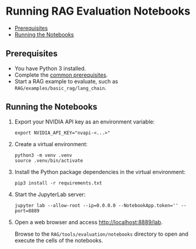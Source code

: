 <!--
  SPDX-FileCopyrightText: Copyright (c) 2023 NVIDIA CORPORATION & AFFILIATES. All rights reserved.
  SPDX-License-Identifier: Apache-2.0
-->

# Running RAG Evaluation Notebooks
<!-- TOC -->

* [Prerequisites](#prerequisites)
* [Running the Notebooks](#running-the-notebooks)

<!-- /TOC -->

## Prerequisites

- You have Python 3 installed.
- Complete the [common prerequisites](../../docs/common-prerequisites.md).
- Start a RAG example to evaluate, such as `RAG/examples/basic_rag/lang_chain`.

## Running the Notebooks

1. Export your NVIDIA API key as an environment variable:

   ```text
   export NVIDIA_API_KEY="nvapi-<...>"
   ```

1. Create a virtual environment:

   ```console
   python3 -m venv .venv
   source .venv/bin/activate
   ```

1. Install the Python package dependencies in the virtual environment:

   ```console
   pip3 install -r requirements.txt
   ```

1. Start the JupyterLab server:

   ```console
   jupyter lab --allow-root --ip=0.0.0.0 --NotebookApp.token='' --port=8889
   ```

1. Open a web browser and access <http://localhost:8889/lab>.

   Browse to the `RAG/tools/evaluation/notebooks` directory to open and execute the cells of the notebooks.
